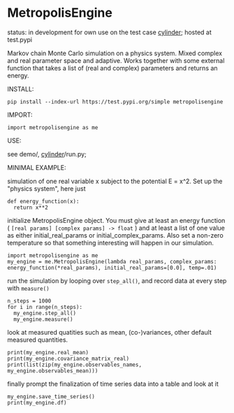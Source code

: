 # MetropolisEngine

status: in development for own use on the test case [cylinder](https://github.com/jklebes/cylinder);
      hosted at test.pypi

Markov chain Monte Carlo simulation on a physics system.  Mixed complex and real parameter space and adaptive. 
Works together with some external function that takes a list of (real and complex) parameters and returns an energy. 

INSTALL:

```pip install --index-url https://test.pypi.org/simple metropolisengine```

IMPORT:

```import metropolisengine as me```

USE:

see demo/, [cylinder](https://github.com/jklebes/cylinder)/run.py;

MINIMAL EXAMPLE:

simulation of one real variable x subject to the potential E = x^2.  Set up the "physics system", here just

```
def energy_function(x):
  return x**2
```

initialize MetropolisEngine object.  You must give at least an energy function ( `[real params] [complex params] -> float` ) and at least a list of one value as either initial_real_params or initial_complex_params.  Also set a non-zero temperature so that something interesting will happen in our simulation.

```  
import metropolisengine as me
my_engine = me.MetropolisEngine(lambda real_params, complex_params: energy_function(*real_params), initial_real_params=[0.0], temp=.01)
```

run the simulation by looping over `step_all()`, and record data at every step with `measure()`

```
n_steps = 1000
for i in range(n_steps):
  my_engine.step_all()
  my_engine.measure()
```

look at measured quatities such as mean, (co-)variances, other default measured quantities.

```
print(my_engine.real_mean)
print(my_engine.covariance_matrix_real)
print(list(zip(my_engine.observables_names, my_engine.observables_mean)))
```

finally prompt the finalization of time series data into a table and look at it

```
my_engine.save_time_series()
print(my_engine.df)
```

